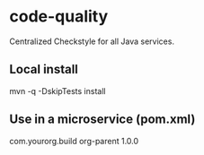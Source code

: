 # code-quality

Centralized Checkstyle for all Java services.

## Local install
mvn -q -DskipTests install

## Use in a microservice (pom.xml)
<parent>
  <groupId>com.yourorg.build</groupId>
  <artifactId>org-parent</artifactId>
  <version>1.0.0</version>
  <relativePath/>
</parent>
